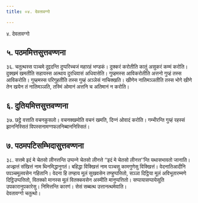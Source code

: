 ```yaml
---
title: ०४. देवतावग्गो

---
```

४. देवतावग्गो  


## ५. पठममित्तसुत्तवण्णना

३६. चतुत्थस्स पञ्‍चमे दुद्ददन्ति दुप्परिच्‍चजं महारहं भण्डकं। दुक्‍करं करोतीति कातुं असुकरं कम्मं करोति। दुक्खमं खमतीति सहायस्स अत्थाय दुरधिवासं अधिवासेति। गुय्हमस्स आविकरोतीति अत्तनो गुय्हं तस्स आविकरोति। गुय्हमस्स परिगुहतीति तस्स गुय्हं अञ्‍ञेसं नाचिक्खति। खीणेन नातिमञ्‍ञतीति तस्स भोगे खीणे तेन खयेन तं नातिमञ्‍ञति, तस्मिं ओमानं अत्तनि च अतिमानं न करोति।  


## ६. दुतियमित्तसुत्तवण्णना

३७. छट्ठे वत्ताति वचनकुसलो। वचनक्खमोति वचनं खमति, दिन्‍नं ओवादं करोति। गम्भीरन्ति गुय्हं रहस्सं झाननिस्सितं विपस्सनामग्गफलनिब्बाननिस्सितं।  


## ७. पठमपटिसम्भिदासुत्तवण्णना

३८. सत्तमे इदं मे चेतसो लीनत्तन्ति उप्पन्‍ने चेतसो लीनत्ते ‘‘इदं मे चेतसो लीनत्त’’न्ति यथासभावतो जानाति। अज्झत्तं संखित्तं नाम थिनमिद्धानुगतं। बहिद्धा विक्खित्तं नाम पञ्‍चसु कामगुणेसु विक्खित्तं। वेदनातिआदीनि पपञ्‍चमूलवसेन गहितानि। वेदना हि तण्हाय मूलं सुखवसेन तण्हुप्पत्तितो, सञ्‍ञा दिट्ठिया मूलं अविभूतारम्मणे दिट्ठिउप्पत्तितो, वितक्‍को मानस्स मूलं वितक्‍कवसेन अस्मीति मानुप्पत्तितो। सप्पायासप्पायेसूति उपकारानुपकारेसु। निमित्तन्ति कारणं। सेसं सब्बत्थ उत्तानत्थमेवाति।  
देवतावग्गो चतुत्थो।  
